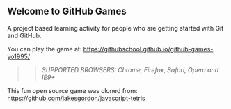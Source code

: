## Welcome to GitHub Games

A project based learning activity for people who are getting started with Git and GitHub.

You can play the game at: https://githubschool.github.io/github-games-yo1995/

>> _*SUPPORTED BROWSERS*: Chrome, Firefox, Safari, Opera and IE9+_

This fun open source game was cloned from: https://github.com/jakesgordon/javascript-tetris
